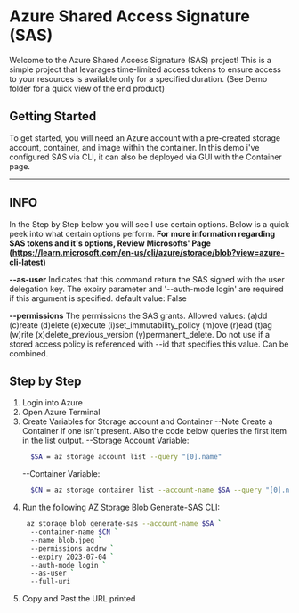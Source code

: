 # Azure Shared Access Signature (SAS)

Welcome to the Azure Shared Access Signature (SAS) project! This is a simple project that levarages time-limited access tokens to ensure access to your resources is available only for a specified duration. (See Demo folder for a quick view of the end product)

## Getting Started

To get started, you will need an Azure account with a pre-created storage account, container, and image within the container. In this demo i've configured SAS via CLI, it can also be deployed via GUI with the Container page.

-------------

## INFO 
In the Step by Step below you will see I use certain options. Below is a quick peek into what certain options perform. 
  **For more information regarding SAS tokens and it's options, Review Microsofts' Page (https://learn.microsoft.com/en-us/cli/azure/storage/blob?view=azure-cli-latest)**

**--as-user**
Indicates that this command return the SAS signed with the user delegation key. The expiry parameter and '--auth-mode login' are required if this argument is specified.
default value: False

**--permissions**
The permissions the SAS grants. Allowed values: (a)dd (c)reate (d)elete (e)xecute (i)set_immutability_policy (m)ove (r)ead (t)ag (w)rite (x)delete_previous_version (y)permanent_delete. Do not use if a stored access policy is referenced with --id that specifies this value. Can be combined.

## Step by Step 

1. Login into Azure
2. Open Azure Terminal
3. Create Variables for Storage account and Container
    --Note Create a Container if one isn't present. Also the code below queries the first item in the list output. 
    --Storage Account Variable:
      ```bash
        $SA = az storage account list --query "[0].name"     
      ```
    --Container Variable:
      ```bash
        $CN = az storage container list --account-name $SA --query "[0].name" -o tsv     
      ```
4. Run the following AZ Storage Blob Generate-SAS CLI:
      ```bash
       az storage blob generate-sas --account-name $SA `                           
        --container-name $CN `       
        --name blob.jpeg `
        --permissions acdrw `
        --expiry 2023-07-04 `
        --auth-mode login `
        --as-user `
        --full-uri
      ```
5. Copy and Past the URL printed
   
